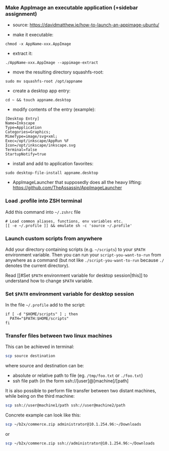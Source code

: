 ### Make AppImage an executable application (+sidebar assignment)
- source: https://davidmatthew.ie/how-to-launch-an-appimage-ubuntu/

- make it executable: 
```
chmod -x AppName-xxx.AppImage
```

- extract it: 
```
./AppName-xxx.AppImage --appimage-extract
```

- move the resulting directory squashfs-root:
```
sudo mv squashfs-root /opt/appname
```

- create a desktop app entry:
```
cd ~ && touch appname.desktop
```

- modify contents of the entry (example):
```
[Desktop Entry]
Name=Inkscape
Type=Application
Categories=Graphics;
MimeType=image/svg+xml;
Exec=/opt/inkscape/AppRun %F
Icon=/opt/inkscape/inkscape.svg
Terminal=false
StartupNotify=true
```

- install and add to application favorites: 
```
sudo desktop-file-install appname.desktop
```

- AppImageLauncher that supposedly does all the heavy lifting: https://github.com/TheAssassin/AppImageLauncher
### Load .profile into ZSH terminal
Add this command into `~/.zshrc` file
```shell
# Load common aliases, functions, env variables etc.
[[ -e ~/.profile ]] && emulate sh -c 'source ~/.profile'
```
### Launch custom scripts from anywhere
Add your directory containing scripts (e.g. `~/scripts`) to your `$PATH` environment variable. Then you can run your `script-you-want-to-run` from anywhere as a command (but not like `./script-you-want-to-run` because `./` denotes the current directory).

Read [[#Set `$PATH` environment variable for desktop session|this]] to understand how to change `$PATH` variable.
### Set `$PATH` environment variable for desktop session
In the file `~/.profile` add to the script:
```shell
if [ -d "$HOME/scripts" ] ; then
  PATH="$PATH:$HOME/scripts"
fi
```
### Transfer files between two linux machines
This can be achieved in terminal:
```bash
scp source destination
```
where source and destination can be:
- absolute or relative path to file (eg. `/tmp/foo.txt` or `./foo.txt`)
- ssh file path (in the form ssh://[user]@[machine]/[path]

It is also possible to perform file transfer between two distant machines, while being on the third machine:
```bash
scp ssh://user@machine1/path ssh://user@machine2/path
```

Concrete example can look like this:
```bash
scp ~/b2x/commerce.zip administrator@10.1.254.96:~/Downloads 
```
or
```bash
scp ~/b2x/commerce.zip ssh://administrator@10.1.254.96:~/Downloads 
```